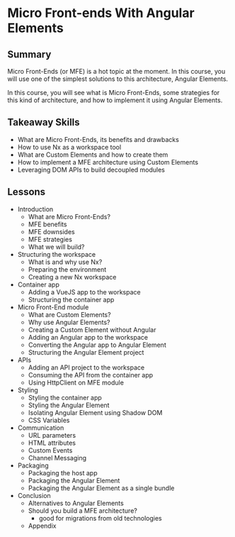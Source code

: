 # Micro Front-ends With Angular Elements

## Summary

Micro Front-Ends (or MFE) is a hot topic at the moment. In this course, you will use one of the simplest solutions to this architecture, Angular Elements.

In this course, you will see what is Micro Front-Ends, some strategies for this kind of architecture, and how to implement it using Angular Elements.

## Takeaway Skills

- What are Micro Front-Ends, its benefits and drawbacks
- How to use Nx as a workspace tool
- What are Custom Elements and how to create them
- How to implement a MFE architecture using Custom Elements
- Leveraging DOM APIs to build decoupled modules

## Lessons

- Introduction
  - What are Micro Front-Ends?
  - MFE benefits
  - MFE downsides
  - MFE strategies
  - What we will build?
- Structuring the workspace
  - What is and why use Nx?
  - Preparing the environment
  - Creating a new Nx workspace
- Container app
  - Adding a VueJS app to the workspace
  - Structuring the container app
- Micro Front-End module
  - What are Custom Elements?
  - Why use Angular Elements?
  - Creating a Custom Element without Angular
  - Adding an Angular app to the workspace
  - Converting the Angular app to Angular Element
  - Structuring the Angular Element project
- APIs
  - Adding an API project to the workspace
  - Consuming the API from the container app
  - Using HttpClient on MFE module
- Styling
  - Styling the container app
  - Styling the Angular Element
  - Isolating Angular Element using Shadow DOM
  - CSS Variables
- Communication
  - URL parameters
  - HTML attributes
  - Custom Events
  - Channel Messaging
- Packaging
  - Packaging the host app
  - Packaging the Angular Element
  - Packaging the Angular Element as a single bundle
- Conclusion
  - Alternatives to Angular Elements
  - Should you build a MFE architecture?
    - good for migrations from old technologies
  - Appendix
